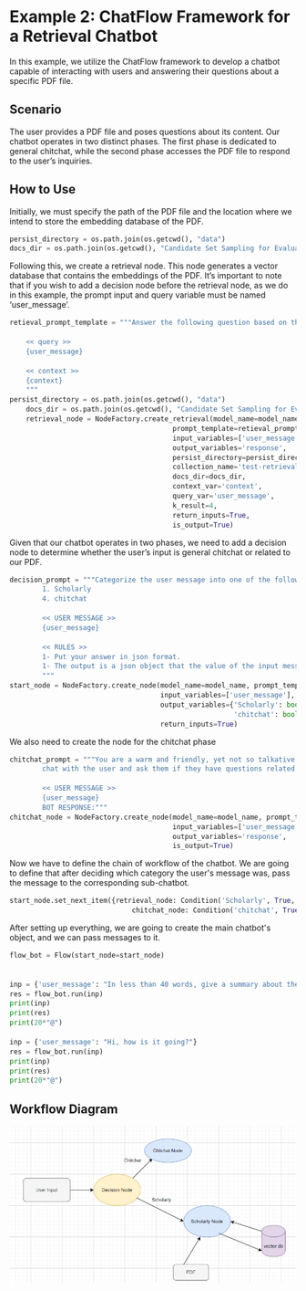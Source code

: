 # Example 2: ChatFlow Framework for a Retrieval Chatbot

In this example, we utilize the ChatFlow framework to develop a chatbot capable of interacting with users and answering their questions about a specific PDF file.

## Scenario

The user provides a PDF file and poses questions about its content. Our chatbot operates in two distinct phases. The first phase is dedicated to general chitchat, while the second phase accesses the PDF file to respond to the user’s inquiries.

## How to Use

Initially, we must specify the path of the PDF file and the location where we intend to store the embedding database of the PDF.

```python
persist_directory = os.path.join(os.getcwd(), "data")
docs_dir = os.path.join(os.getcwd(), "Candidate Set Sampling for Evaluating Top-N Recommendation.pdf")
```

Following this, we create a retrieval node. This node generates a vector database that contains the embeddings of the PDF. It’s important to note that if you wish to add a decision node before the retrieval node, as we do in this example, the prompt input and query variable must be named ‘user_message’.

```python
retieval_prompt_template = """Answer the following question based on the provided context. Avoid using your own knowledge and adhere to the provided data.
    
    << query >> 
    {user_message}
    
    << context >>
    {context}
    """
persist_directory = os.path.join(os.getcwd(), "data")
    docs_dir = os.path.join(os.getcwd(), "Candidate Set Sampling for Evaluating Top-N Recommendation.pdf")
    retrieval_node = NodeFactory.create_retrieval(model_name=model_name,
                                        prompt_template=retieval_prompt_template,
                                        input_variables=['user_message'],
                                        output_variables='response',
                                        persist_directory=persist_directory,
                                        collection_name='test-retrieval',
                                        docs_dir=docs_dir,
                                        context_var='context',
                                        query_var='user_message',
                                        k_result=4,
                                        return_inputs=True,
                                        is_output=True)
```

Given that our chatbot operates in two phases, we need to add a decision node to determine whether the user’s input is general chitchat or related to our PDF.

```python
decision_prompt = """Categorize the user message into one of the following categories:
        1. Scholarly
        4. chitchat

        << USER MESSAGE >>
        {user_message}

        << RULES >>
        1- Put your answer in json format.
        1- The output is a json object that the value of the input message category is TRUE and other output keys are FALSE
        """
start_node = NodeFactory.create_node(model_name=model_name, prompt_template=decision_prompt,
                                     input_variables=['user_message'],
                                     output_variables={'Scholarly': bool,
                                                       'chitchat': bool},
                                     return_inputs=True)
```

We also need to create the node for the chitchat phase
```python
chitchat_prompt = """You are a warm and friendly, yet not so talkative Science Communicator. 
        chat with the user and ask them if they have questions related to the paper they have uploaded.

        << USER MESSAGE >>
        {user_message}
        BOT RESPONSE:"""
chitchat_node = NodeFactory.create_node(model_name=model_name, prompt_template=chitchat_prompt,
                                        input_variables=['user_message'],
                                        output_variables='response',
                                        is_output=True)
```

Now we have to define the chain of workflow of the chatbot. We are going to define that after deciding which category the user's message was, pass the message to the corresponding sub-chatbot.

```python
start_node.set_next_item({retrieval_node: Condition('Scholarly', True, Operator.EQUALS),
                              chitchat_node: Condition('chitchat', True, Operator.EQUALS)})

```
After setting up everything, we are going to create the main chatbot's object, and we can pass messages to it.
```python
flow_bot = Flow(start_node=start_node)


inp = {'user_message': "In less than 40 words, give a summary about the abstract of the paper?"}
res = flow_bot.run(inp)
print(inp)
print(res)
print(20*"@")

inp = {'user_message': "Hi, how is it going?"}
res = flow_bot.run(inp)
print(inp)
print(res)
print(20*"@")
```


## Workflow Diagram
![Image Alt Text](./assets/diagram.PNG)
